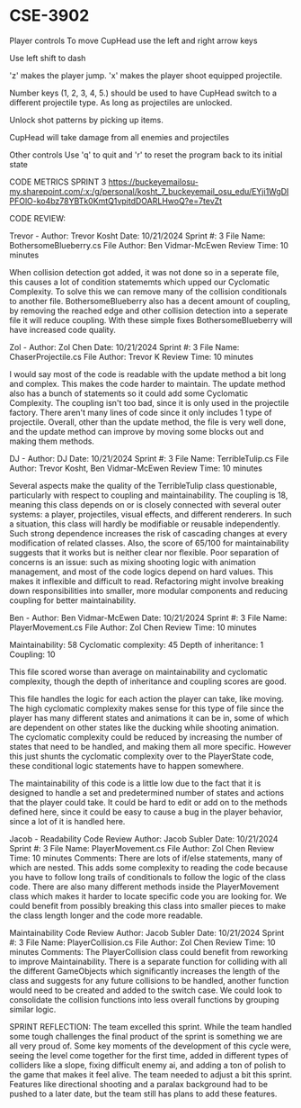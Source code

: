 # CSE-3902

Player controls
To move CupHead use the left and right arrow keys

Use left shift to dash

'z' makes the player jump.
'x' makes the player shoot equipped projectile.

Number keys (1, 2, 3, 4, 5.) should be used to have CupHead switch to a different projectile type.
As long as projectiles are unlocked.

Unlock shot patterns by picking up items.

CupHead will take damage from all enemies and projectiles

Other controls
Use 'q' to quit and 'r' to reset the program back to its initial state

CODE METRICS SPRINT 3
https://buckeyemailosu-my.sharepoint.com/:x:/g/personal/kosht_7_buckeyemail_osu_edu/EYji1WgDIPFOlO-ko4bz78YBTk0KmtQ1vpitdDOARLHwoQ?e=7tevZt

CODE REVIEW:

Trevor -
Author: Trevor Kosht
Date: 10/21/2024
Sprint #: 3
File Name: BothersomeBlueberry.cs
File Author: Ben Vidmar-McEwen
Review Time: 10 minutes

When collision detection got added, it was not done so in a seperate file, this causes a lot of condition statememts which upped our Cyclomatic Complexity. To solve this we can remove many of the collision conditionals to another file. 
BothersomeBlueberry also has a decent amount of coupling, by removing the reached edge and other collision detection into a seperate file it will reduce coupling. 
With these simple fixes BothersomeBlueberry will have increased code quality.

Zol - 
Author: Zol Chen
Date: 10/21/2024
Sprint #: 3
File Name: ChaserProjectile.cs
File Author: Trevor K
Review Time: 10 minutes

I would say most of the code is readable with the update method a bit long and complex. This makes the code harder to maintain. The update method also has a bunch of statements so it could add some Cyclomatic Complexity. The coupling isn't too bad, since it is only used in the projectile factory. There aren't many lines of code since it only includes 1 type of projectile. Overall, other than the update method, the file is very well done, and the update method can improve by moving some blocks out and making them methods.

DJ -
Author: DJ
Date: 10/21/2024
Sprint #: 3
File Name: TerribleTulip.cs
File Author: Trevor Kosht, Ben Vidmar-McEwen
Review Time: 10 minutes

Several aspects make the quality of the TerribleTulip class questionable, particularly with respect to coupling and maintainability. The coupling is 18, meaning this class depends on or is closely connected with several outer systems: a player, projectiles, visual effects, and different renderers. In such a situation, this class will hardly be modifiable or reusable independently. Such strong dependence increases the risk of cascading changes at every modification of related classes. Also, the score of 65/100 for maintainability suggests that it works but is neither clear nor flexible. Poor separation of concerns is an issue: such as mixing shooting logic with animation management, and most of the code logics depend on hard values. This makes it inflexible and difficult to read. Refactoring might involve breaking down responsibilities into smaller, more modular components and reducing coupling for better maintainability.

Ben -
Author: Ben Vidmar-McEwen
Date: 10/21/2024
Sprint #: 3
File Name: PlayerMovement.cs
File Author: Zol Chen
Review Time: 10 minutes

Maintainability: 58
Cyclomatic complexity: 45
Depth of inheritance: 1
Coupling: 10

This file scored worse than average on maintainability and cyclomatic complexity, though the depth of inheritance and coupling scores are good. 

This file handles the logic for each action the player can take, like moving. The high cyclomatic complexity makes sense for this type of file since the player has many different states and animations it can be in, some of which are dependent on other states like the ducking while shooting animation. The cyclomatic complexity could be reduced by increasing the number of states that need to be handled, and making them all more specific. However this just shunts the cyclomatic complexity over to the PlayerState code, these conditional logic statements have to happen somewhere. 

The maintainability of this code is a little low due to the fact that it is designed to handle a set and predetermined number of states and actions that the player could take. It could be hard to edit or add on to the methods defined here, since it could be easy to cause a bug in the player behavior, since a lot of it is handled here.

Jacob - 
Readability Code Review
Author: Jacob Subler
Date: 10/21/2024
Sprint #: 3
File Name: PlayerMovement.cs
File Author: Zol Chen
Review Time: 10 minutes
Comments: There are lots of if/else statements, many of which are nested. This adds some complexity to reading the code because you have to follow long trails of conditionals to follow the logic of the class code. There are also many different methods inside the PlayerMovement class which makes it harder to locate specific code you are looking for. We could benefit from possibly breaking this class into smaller pieces to make the class length longer and the code more readable.


Maintainability Code Review
Author: Jacob Subler
Date: 10/21/2024
Sprint #: 3
File Name: PlayerCollision.cs
File Author: Zol Chen
Review Time: 10 minutes
Comments: The PlayerCollision class could benefit from reworking to improve Maintainability. There is a separate function for colliding with all the different GameObjects which significantly increases the length of the class and suggests for any future collisions to be handled, another function would need to be created and added to the switch case. We could look to consolidate the collision functions into less overall functions by grouping similar logic.


SPRINT REFLECTION:
The team excelled this sprint. While the team handled some tough challenges the final product of the sprint is something we are all very proud of. Some key moments of the development of this cycle were, seeing the level come together for the first time, added in different types of colliders like a slope, fixing difficult enemy ai, and adding a ton of polish to the game that makes it feel alive. 
The team needed to adjust a bit this sprint. Features like directional shooting and a paralax background had to be pushed to a later date, but the team still has plans to add these features. 
